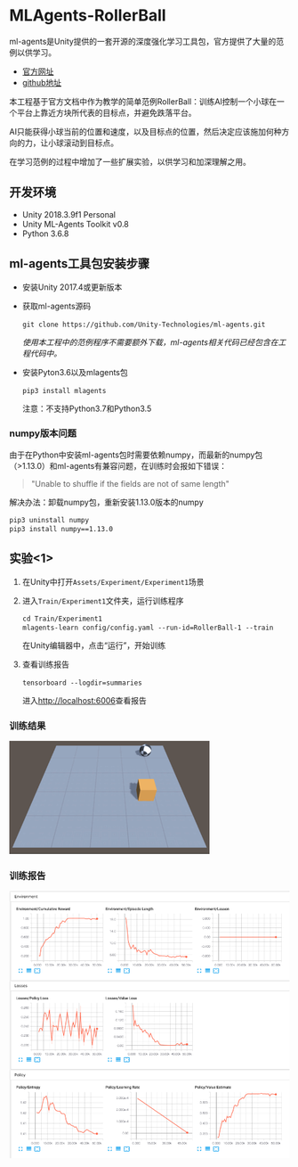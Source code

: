 # MLAgents-RollerBall
ml-agents是Unity提供的一套开源的深度强化学习工具包，官方提供了大量的范例以供学习。

* [官方网址](https://unity3d.com/cn/machine-learning)
* [github地址](https://github.com/Unity-Technologies/ml-agents)

本工程基于官方文档中作为教学的简单范例RollerBall：训练AI控制一个小球在一个平台上靠近方块所代表的目标点，并避免跌落平台。

AI只能获得小球当前的位置和速度，以及目标点的位置，然后决定应该施加何种方向的力，让小球滚动到目标点。

在学习范例的过程中增加了一些扩展实验，以供学习和加深理解之用。

## 开发环境
* Unity 2018.3.9f1 Personal
* Unity ML-Agents Toolkit v0.8
* Python 3.6.8

## ml-agents工具包安装步骤
* 安装Unity 2017.4或更新版本
* 获取ml-agents源码

    `git clone https://github.com/Unity-Technologies/ml-agents.git`
    
    *使用本工程中的范例程序不需要额外下载，ml-agents相关代码已经包含在工程代码中。*
* 安装Pyton3.6以及mlagents包

    `pip3 install mlagents`

    注意：不支持Python3.7和Python3.5

### numpy版本问题
由于在Python中安装ml-agents包时需要依赖numpy，而最新的numpy包（>1.13.0）和ml-agents有兼容问题，在训练时会报如下错误：

>"Unable to shuffle if the fields are not of same length"

解决办法：卸载numpy包，重新安装1.13.0版本的numpy

```
pip3 uninstall numpy
pip3 install numpy==1.13.0
```

## 实验<1>
1. 在Unity中打开`Assets/Experiment/Experiment1`场景
2. 进入`Train/Experiment1`文件夹，运行训练程序

    ```
    cd Train/Experiment1
    mlagents-learn config/config.yaml --run-id=RollerBall-1 --train
    ```
    
    在Unity编辑器中，点击“运行”，开始训练
3. 查看训练报告

    `tensorboard --logdir=summaries`
    
    进入[http://localhost:6006](http://localhost:6006)查看报告
    
### 训练结果

![结果](Images/Experiment1.gif)

### 训练报告

![报告](Images/Experiment1.png)
